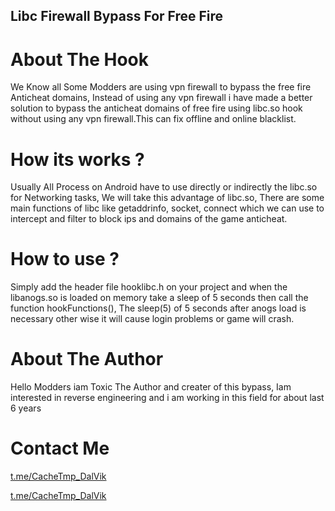 ## Libc Firewall Bypass For Free Fire 

# About The Hook
We Know all Some Modders are using vpn firewall to bypass the free fire Anticheat domains, Instead of using any vpn firewall i have made a better solution to bypass the anticheat domains of free fire using libc.so hook without using any vpn firewall.This can fix offline and online blacklist.


# How its works ?
Usually All Process on Android have to use directly or indirectly the libc.so for Networking tasks, We will take this advantage of libc.so, There are some main functions of libc like getaddrinfo, socket, connect which we can use to intercept and filter to block ips and domains of the game anticheat.

# How to use ?
Simply add the header file hooklibc.h on your project and when the libanogs.so is loaded on memory take a sleep of 5 seconds then call the function hookFunctions(), The sleep(5) of 5 seconds after anogs load is necessary other wise it will cause login problems or game will crash.

# About The Author 
Hello Modders iam Toxic The Author and creater of this bypass, Iam interested in reverse engineering and i am working in this field for about last 6 years 

# Contact Me 
[t.me/CacheTmp_DalVik](URL)

[t.me/CacheTmp_DalVik](URL)




